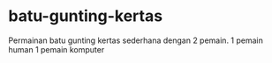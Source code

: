 # batu-gunting-kertas
Permainan batu gunting kertas sederhana dengan 2 pemain. 1 pemain human 1 pemain komputer
